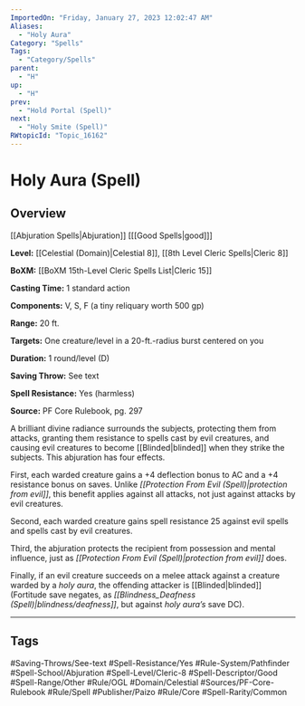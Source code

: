 ```yaml
---
ImportedOn: "Friday, January 27, 2023 12:02:47 AM"
Aliases:
  - "Holy Aura"
Category: "Spells"
Tags:
  - "Category/Spells"
parent:
  - "H"
up:
  - "H"
prev:
  - "Hold Portal (Spell)"
next:
  - "Holy Smite (Spell)"
RWtopicId: "Topic_16162"
---
```

# Holy Aura (Spell)
## Overview
[[Abjuration Spells|Abjuration]] \[[[Good Spells|good]]]

**Level:** [[Celestial (Domain)|Celestial 8]], [[8th Level Cleric Spells|Cleric 8]]

**BoXM:** [[BoXM 15th-Level Cleric Spells List|Cleric 15]]

**Casting Time:** 1 standard action

**Components:** V, S, F (a tiny reliquary worth 500 gp)

**Range:** 20 ft.

**Targets:** One creature/level in a 20-ft.-radius burst centered on you

**Duration:** 1 round/level (D)

**Saving Throw:** See text

**Spell Resistance:** Yes (harmless)

**Source:** PF Core Rulebook, pg. 297

A brilliant divine radiance surrounds the subjects, protecting them from attacks, granting them resistance to spells cast by evil creatures, and causing evil creatures to become [[Blinded|blinded]] when they strike the subjects. This abjuration has four effects.

First, each warded creature gains a +4 deflection bonus to AC and a +4 resistance bonus on saves. Unlike *[[Protection From Evil (Spell)|protection from evil]]*, this benefit applies against all attacks, not just against attacks by evil creatures.

Second, each warded creature gains spell resistance 25 against evil spells and spells cast by evil creatures.

Third, the abjuration protects the recipient from possession and mental influence, just as *[[Protection From Evil (Spell)|protection from evil]]* does.

Finally, if an evil creature succeeds on a melee attack against a creature warded by a *holy aura*, the offending attacker is [[Blinded|blinded]] (Fortitude save negates, as *[[Blindness_Deafness (Spell)|blindness/deafness]]*, but against *holy aura’s* save DC).


---
## Tags
#Saving-Throws/See-text #Spell-Resistance/Yes #Rule-System/Pathfinder #Spell-School/Abjuration #Spell-Level/Cleric-8 #Spell-Descriptor/Good #Spell-Range/Other #Rule/OGL #Domain/Celestial #Sources/PF-Core-Rulebook #Rule/Spell #Publisher/Paizo #Rule/Core #Spell-Rarity/Common

